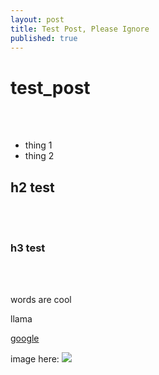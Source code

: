 ```yaml
---
layout: post
title: Test Post, Please Ignore
published: true
---
```


<h1>test_post</h1>

<br><br>

<ul>
<li> thing 1</li>
<li> thing 2 </li>
</ul>

<h2> h2 test </h2> <br><br>

<h3> h3 test </h3> <br><br>

words are cool

llama

<a href="google.com">google</a>

image here: <image src="../images/404.jpg">
